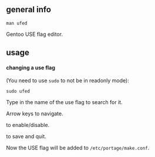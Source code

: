 ## general info

```
man ufed
```

Gentoo USE flag editor.

## usage

#### changing a use flag

(You need to use `sudo` to not be in readonly mode):
```
sudo ufed
```

Type in the name of the use flag to search for it.

Arrow keys to navigate.

<Space> to enable/disable.

<Enter> to save and quit.

Now the USE flag will be added to `/etc/portage/make.conf`.
